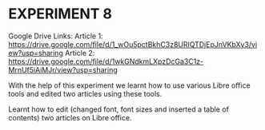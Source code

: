 # EXPERIMENT 8
Google Drive Links:
Article 1:
https://drive.google.com/file/d/1_wOu5pctBkhC3z8URlQTDjEpJnVKbXy3/view?usp=sharing
Article 2:
https://drive.google.com/file/d/1wkGNdkmLXpzDcGa3C1z-MrnUf5iAiMJr/view?usp=sharing

With the help of this experiment we learnt how to use various Libre office tools and edited two articles using these tools.

Learnt how to edit (changed font, font sizes and inserted a table of contents) two articles on Libre office.
